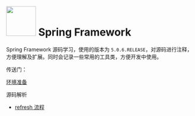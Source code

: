  
# <img src="https://github.com/spring-projects/spring-framework/blob/master/src/docs/asciidoc/images/spring-framework.png" width="80" height="80"> Spring Framework

Spring Framework 源码学习，使用的版本为 `5.0.6.RELEASE`，对源码进行注释，方便理解及扩展。同时会记录一些常用的工具类，方便开发中使用。

传送门：

[环境准备](https://github.com/pleuvoir/spring-source-code-learning/blob/master/docs/01-%E7%8E%AF%E5%A2%83%E5%87%86%E5%A4%87.md)

源码解析

* [refresh 流程](https://github.com/pleuvoir/spring-source-code-learning/blob/master/docs/02-refresh%20%E6%B5%81%E7%A8%8B.md)
